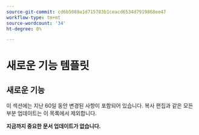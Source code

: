 ```yaml
---
source-git-commit: cd6b5088a1d715783b1ceacd6534d7919868ee47
workflow-type: tm+mt
source-wordcount: '34'
ht-degree: 0%

---
```

# 새로운 기능 템플릿

## 새로운 기능

이 섹션에는 지난 60일 동안 변경된 사항이 포함되어 있습니다. 복사 편집과 같은 모든 부분 업데이트는 이 목록에서 제외합니다.

__지금까지 중요한 문서 업데이트가 없습니다.__
